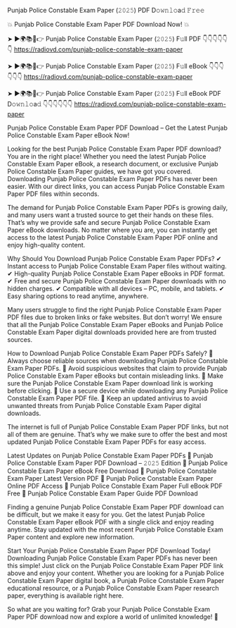 Punjab Police Constable Exam Paper (𝟸𝟶𝟸𝟻) PDF D𝚘𝚠𝚗𝚕𝚘a𝚍 𝙵𝚛𝚎𝚎

💥 Punjab Police Constable Exam Paper PDF Download Now! 💥

➤ ►🌍📚📱👉 Punjab Police Constable Exam Paper (𝟸𝟶𝟸𝟻) F𝚞ll PDF 👇👇👇👇👇👇
https://radiovd.com/punjab-police-constable-exam-paper

➤ ►🌍📚📱👉 Punjab Police Constable Exam Paper (𝟸𝟶𝟸𝟻) F𝚞ll eBook 👇👇👇👇👇👇
https://radiovd.com/punjab-police-constable-exam-paper

➤ ►🌍📚📱👉 Punjab Police Constable Exam Paper (𝟸𝟶𝟸𝟻) F𝚞ll eBook PDF D𝚘𝚠𝚗𝚕𝚘a𝚍 👇👇👇👇👇👇
https://radiovd.com/punjab-police-constable-exam-paper

Punjab Police Constable Exam Paper PDF Download – Get the Latest Punjab Police Constable Exam Paper eBook Now!

Looking for the best Punjab Police Constable Exam Paper PDF download? You are in the right place! Whether you need the latest Punjab Police Constable Exam Paper eBook, a research document, or exclusive Punjab Police Constable Exam Paper guides, we have got you covered. Downloading Punjab Police Constable Exam Paper PDFs has never been easier. With our direct links, you can access Punjab Police Constable Exam Paper PDF files within seconds.

The demand for Punjab Police Constable Exam Paper PDFs is growing daily, and many users want a trusted source to get their hands on these files. That’s why we provide safe and secure Punjab Police Constable Exam Paper eBook downloads. No matter where you are, you can instantly get access to the latest Punjab Police Constable Exam Paper PDF online and enjoy high-quality content.

Why Should You Download Punjab Police Constable Exam Paper PDFs?
✔ Instant access to Punjab Police Constable Exam Paper files without waiting.
✔ High-quality Punjab Police Constable Exam Paper eBooks in PDF format.
✔ Free and secure Punjab Police Constable Exam Paper downloads with no hidden charges.
✔ Compatible with all devices – PC, mobile, and tablets.
✔ Easy sharing options to read anytime, anywhere.

Many users struggle to find the right Punjab Police Constable Exam Paper PDF files due to broken links or fake websites. But don’t worry! We ensure that all the Punjab Police Constable Exam Paper eBooks and Punjab Police Constable Exam Paper digital downloads provided here are from trusted sources.

How to Download Punjab Police Constable Exam Paper PDFs Safely?
📌 Always choose reliable sources when downloading Punjab Police Constable Exam Paper PDFs.
📌 Avoid suspicious websites that claim to provide Punjab Police Constable Exam Paper eBooks but contain misleading links.
📌 Make sure the Punjab Police Constable Exam Paper download link is working before clicking.
📌 Use a secure device while downloading any Punjab Police Constable Exam Paper PDF file.
📌 Keep an updated antivirus to avoid unwanted threats from Punjab Police Constable Exam Paper digital downloads.

The internet is full of Punjab Police Constable Exam Paper PDF links, but not all of them are genuine. That’s why we make sure to offer the best and most updated Punjab Police Constable Exam Paper PDFs for easy access.

Latest Updates on Punjab Police Constable Exam Paper PDFs
🔹 Punjab Police Constable Exam Paper PDF Download – 𝟸𝟶𝟸𝟻 Edition
🔹 Punjab Police Constable Exam Paper eBook Free Download
🔹 Punjab Police Constable Exam Paper Latest Version PDF
🔹 Punjab Police Constable Exam Paper Online PDF Access
🔹 Punjab Police Constable Exam Paper Full eBook PDF Free
🔹 Punjab Police Constable Exam Paper Guide PDF Download

Finding a genuine Punjab Police Constable Exam Paper PDF download can be difficult, but we make it easy for you. Get the latest Punjab Police Constable Exam Paper eBook PDF with a single click and enjoy reading anytime. Stay updated with the most recent Punjab Police Constable Exam Paper content and explore new information.

Start Your Punjab Police Constable Exam Paper PDF Download Today!
Downloading Punjab Police Constable Exam Paper PDFs has never been this simple! Just click on the Punjab Police Constable Exam Paper PDF link above and enjoy your content. Whether you are looking for a Punjab Police Constable Exam Paper digital book, a Punjab Police Constable Exam Paper educational resource, or a Punjab Police Constable Exam Paper research paper, everything is available right here.

So what are you waiting for? Grab your Punjab Police Constable Exam Paper PDF download now and explore a world of unlimited knowledge! 🚀